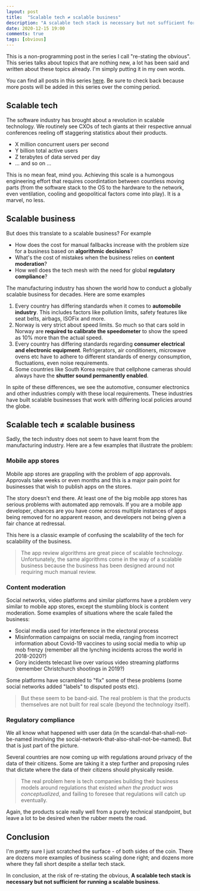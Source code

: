 ```yaml
---
layout: post
title:  "Scalable tech ≠ scalable business"
description: "A scalable tech stack is necessary but not sufficient for running a scalable business"
date: 2020-12-15 19:00
comments: true
tags: [obvious]
---
```


This is a non-programming post in the series I call "re-stating the obvious". This series talks about topics that are nothing new, a lot has been said and written about these topics already. I'm simply putting it in my own words.

You can find all posts in this series [here](/blog/tags/obvious). Be sure to check back because more posts will be added in this series over the coming period.

## Scalable tech

The software industry has brought about a revolution in scalable technology. We routinely see CXOs of tech giants at their respective annual conferences reeling off staggering statistics about their products.

  - X million concurrent users per second
  - Y billion total active users
  - Z terabytes of data served per day
  - ... and so on ...

This is no mean feat, mind you. Achieving this scale is a humongous engineering effort that requires coordintation between countless moving parts (from the software stack to the OS to the hardware to the network, even ventilation, cooling and geopolitical factors come into play). It is a marvel, no less.

## Scalable business

But does this translate to a scalable business? For example

  - How does the cost for manual fallbacks increase with the problem size for a business based on **algorithmic decisions**?
  - What's the cost of mistakes when the business relies on **content moderation**?
  - How well does the tech mesh with the need for global **regulatory compliance**?

The manufacturing industry has shown the world how to conduct a globally scalable business for decades. Here are some examples

  1. Every country has differing standards when it comes to **automobile industry**. This includes factors like pollution limits, safety features like seat belts, airbags, ISOFix and more.
  1. Norway is very strict about speed limits. So much so that cars sold in Norway are **required to calibrate the speedometer** to show the speed as 10% more than the actual speed.
  1. Every country has differing standards regarding **consumer electrical and electronic equipment**. Refrigerators, air conditioners, microwave ovens etc have to adhere to different standards of energy consumption, fluctuations, even noise requirements.
  1. Some countries like South Korea require that cellphone cameras should always have the **shutter sound permanently enabled**.

  In spite of these differences, we see the automotive, consumer electronics and other industries comply with these local requirements. These industries have built scalable businesses that work with differing local policies around the globe.

## Scalable tech ≠ scalable business

Sadly, the tech industry does not seem to have learnt from the manufacturing industry. Here are a few examples that illustrate the problem:

### Mobile app stores

Mobile app stores are grappling with the problem of app approvals. Approvals take weeks or even months and this is a major pain point for businesses that wish to publish apps on the stores.

The story doesn't end there. At least one of the big mobile app stores has serious problems with automated app removals. If you are a mobile app developer, chances are you have come across multiple instances of apps being removed for no apparent reason, and developers not being given a fair chance at redressal.

This here is a classic example of confusing the scalability of the tech for scalability of the business.

> The app review algorithms are great piece of scalable technology. Unfortunately, the same algorithms come in the way of a scalable business because the business has been designed around not requiring much manual review.

### Content moderation

Social networks, video platforms and similar platforms have a problem very similar to mobile app stores, except the stumbling block is content moderation. Some examples of situations where the scale failed the business:

  - Social media used for interference in the electoral process
  - Misinformation campaigns on social media, ranging from incorrect information about Covid-19 vaccines to using social media to whip up mob frenzy (remember all the lynching incidents across the world in 2018-2020?)
  - Gory incidents telecast live over various video streaming platforms (remember Christchurch shootings in 2019?)

Some platforms have scrambled to "fix" some of these problems (some social networks added "labels" to disputed posts etc).

> But these seem to be band-aid. The real problem is that the products themselves are not built for real scale (beyond the technology itself).

### Regulatory compliance

We all know what happened with user data (in the scandal-that-shall-not-be-named involving the social-network-that-also-shall-not-be-named). But that is just part of the picture.

Several countries are now coming up with regulations around privacy of the data of their citizens. Some are taking it a step further and proposing rules that dictate where the data of their citizens should physically reside.

> The real problem here is tech companies building their business models around regulations that existed _when the product was conceptualized_, and failing to foresee that regulations will catch up eventually.

Again, the products scale really well from a purely technical standpoint, but leave a lot to be desired when the rubber meets the road.

## Conclusion

I'm pretty sure I just scratched the surface - of both sides of the coin. There are dozens more examples of business scaling done right; and dozens more where they fall short despite a stellar tech stack.

In conclusion, at the risk of re-stating the obvious, **A scalable tech stack is necessary but not sufficient for running a scalable business**.

